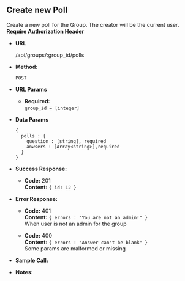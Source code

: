 **Create new Poll**
----
  Create a new poll for the Group. The creator will be the current user.
  <br/> **Require Authorization Header**
* **URL**

  /api/groups/:group_id/polls

* **Method:**

  `POST` 
  
*  **URL Params**
    * **Required:**<br/>
        `group_id = [integer]`


* **Data Params**
    ```
    {
      polls : {
        question : [string], required
        anwsers : [Array<string>],required
      }
    }
    ```


  
* **Success Response:**
  
  * **Code:** 201 <br />
    **Content:** `{ id: 12 }`
    <br/>
    
    
* **Error Response:**

  * **Code:** 401 <br />
    **Content:** `{ errors : "You are not an admin!" }`
    <br/>When user is not an admin for the group
  
  * **Code:** 400 <br />
      **Content:** `{ errors : "Answer can't be blank" }`
      <br/>
      Some params are malformed or missing
     


* **Sample Call:**

* **Notes:**
